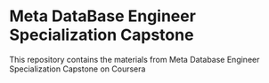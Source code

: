 # Meta DataBase Engineer Specialization Capstone

This repository contains the materials from Meta Database Engineer Specialization Capstone on Coursera
